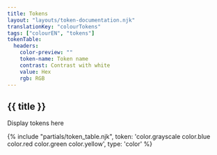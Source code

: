 ```yaml
---
title: Tokens
layout: "layouts/token-documentation.njk"
translationKey: "colourTokens"
tags: ["colourEN", "tokens"]
tokenTable:
  headers:
    color-preview: ""
    token-name: Token name
    contrast: Contrast with white
    value: Hex
    rgb: RGB
---
```


## {{ title }}

Display tokens here

{% include "partials/token_table.njk", token: 'color.grayscale color.blue color.red color.green color.yellow', type: 'color' %}

